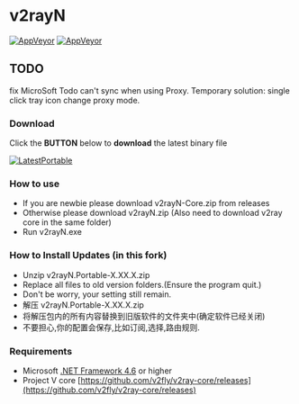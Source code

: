 # v2rayN
[![AppVeyor](https://img.shields.io/appveyor/build/JaredDC/v2rayn)](https://ci.appveyor.com/project/JaredDC/v2rayn)
[![AppVeyor](https://img.shields.io/github/v/release/JaredDC/v2rayN)](https://github.com/JaredDC/v2rayN/releases/latest)

## TODO
fix MicroSoft Todo can't sync when using Proxy.
Temporary solution: single click tray icon change proxy mode.

### Download
Click the **BUTTON** below to **download** the latest binary file

[![LatestPortable](https://img.shields.io/badge/download-latest-brightgreen)](https://ci.appveyor.com/project/JaredDC/v2rayn/build/artifacts) 


### How to use
- If you are newbie please download v2rayN-Core.zip from releases
- Otherwise please download v2rayN.zip (Also need to download v2ray core in the same folder)
- Run v2rayN.exe

### How to Install Updates (in this fork)
- Unzip v2rayN.Portable-X.XX.X.zip
- Replace all files to old version folders.(Ensure the program quit.)
- Don't be worry, your setting still remain.
- 解压 v2rayN.Portable-X.XX.X.zip
- 将解压包内的所有内容替换到旧版软件的文件夹中(确定软件已经关闭)
- 不要担心,你的配置会保存,比如订阅,选择,路由规则.

### Requirements  
- Microsoft [.NET Framework 4.6](https://docs.microsoft.com/zh-cn/dotnet/framework/install/guide-for-developers) or higher
- Project V core [https://github.com/v2fly/v2ray-core/releases](https://github.com/v2fly/v2ray-core/releases)
